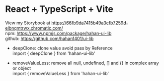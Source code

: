 # React + TypeScript + Vite

View my Storybook at https://66fb9da7415b49a3cfb7259d-elbnqmtrwx.chromatic.com/<br />
npm: https://www.npmjs.com/package/hahan-ui-lib<br />
github: https://github.com/hahan1401/ui-lib

+ deepClone: clone value avoid pass by Reference<br />
    import { deepClone } from 'hahan-ui-lib'

+ removeValueLess: remove all null, undefined, [] and {} in complex array or object<br />
    import { removeValueLess } from 'hahan-ui-lib'
